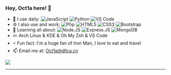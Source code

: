 ### Hey, Oct1a here! 👋

- 🚀 I use daily: ![JavaScript](https://img.shields.io/badge/-JavaScript-black?style=plastic&logo=javascript) ![Python](https://img.shields.io/badge/-Python-8fcfd1?-style=plastic&logo=Python) ![VS Code](https://img.shields.io/badge/-VS%20Code-007ACC?style=plastic&logo=visual-studio-code) 
- ⚙️ I also use and work: ![Php](https://img.shields.io/badge/-php-394989?style=plastic&logo=php) ![HTML5](https://img.shields.io/badge/-HTML5-E34F26?style=plastic&logo=html5&logoColor=white) ![CSS3](https://img.shields.io/badge/-CSS3-1572B6?style=plastic&logo=css3) ![Bootstrap](https://img.shields.io/badge/-Bootstrap-563D7C?style=plastic&logo=bootstrap)
- 🌱 Learning all about: ![Node.JS](https://img.shields.io/badge/-Node.JS-black?style=plastic&logo=Node.js) ![Express.JS](https://img.shields.io/badge/-Express.JS-c7b198?style=plastic&logo=Express.JS) ![MongoDB](https://img.shields.io/badge/-MongoDB-black?style=plastic&logo=mongodb)
- ✏️ Arch Linux & KDE & Oh My Zsh & VS Code
- ⚡️ Fun fact: I'm a huge fan of Iron Man, I love to eat and travel
- 📫 Email me at: Oct1a@dllca.cn

![](https://github-readme-stats.vercel.app/api?username=Oct1a)

------

